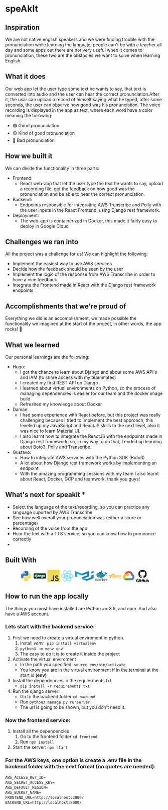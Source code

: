 # speAkIt

## Inspiration
We are not native english speakers and we were finding trouble with the pronunciation while learning the languaje, people can't be with a teacher all day and some apps out there are not very useful when it comes to pronunciation, these two are the obstacles we want to solve when learning English.

## What it does
Our web app let the user type some text he wants to say, that text is converted into audio and the user can hear the correct pronunciation.After it, the usar can upload a record of himself saying what he typed, after some seconds, the user can observe how good was his pronunciation. The voice recording is displayed in the app as text, where each word have a color meaning the following:

- 🟢 Good pronunciation
- 🟡  Kind of good pronunciation
- 🔴 Bad pronunciation

## How we built it
We can divide the functionality in three parts:
- Frontend:
  - React web-app that let the user type the text he wants to say, upload a recording file, get the feedback on how good was the pronunciation and be able to hear the correct pronunciation.
- Backend: 
  - Endpoints responsible for integrating AWS Transcribe and Polly with the user inputs in the React Frontend, using Django rest framework.
- Deployment:
  - The web-app is containerized in Docker, this made it fairly easy to deploy in Google Cloud 
  
## Challenges we ran into
All the project was a challenge for us! We can highlight the following:
- Implement the easiest way to use AWS services
- Decide how the feedback should be seen by the user
- Implement the logic of the response from AWS Transcribe in order to have a nice feedback. 
- Integrate the Frontend made in React with the Django rest framework endpoints 

## Accomplishments that we're proud of
Everything we did is an accomplishment, we made possible the functionality we imagined at the start of the project, in other words, the app rocks! 🎸

## What we learned
Our personal learnings are the following:
- Hugo:
  - I got the chance to learn about Django and about some AWS API's and IAM (to share access with my teammates)
  - I created my first REST API on Django
  - I learned about virtual environments on Python, so the process of managing dependencies is easier for our team and the docker image build
  - Refreshed my knowledge about Docker
- Daman:
  - I had some experience with React before, but this project was really challenging because I tried to implement the best approach, this leveled up my JavaScript and ReactJS skills to the next level, also it was nice to learn Material UI.
  - I also learnt how to integrate the ReactJS with the endpoints made in Django rest framework, so, in my way to do that, I ended up learning about Boto3, Polly and Transcribe.
- Gustavo: 
  - How to integrate AWS services with the Python SDK (Boto3)
  - A lot about how Django rest framework works by implementing an endpoint
  - With the amazing programming sessions with my team I also learnt about React, Docker, GCP and teamwork, thank you guys!  


## What's next for speakit *
- Select the language of the text/recording, so you can practice any language suported by AWS Transcribe
- See how well overall your pronunciation was (either a score or percentage)
- Recording of the voice from the app
- Hear the text with a TTS service, so you can know how to pronounce correctly
- 
## Built With
<p align="center">
<img src="https://raw.githubusercontent.com/devicons/devicon/2ae2a900d2f041da66e950e4d48052658d850630/icons/python/python-original.svg" alt="python" width="40" height="40"/>
<img src="https://raw.githubusercontent.com/devicons/devicon/2ae2a900d2f041da66e950e4d48052658d850630/icons/django/django-original.svg" alt="django" width="40" height="40"/>
<img src="https://raw.githubusercontent.com/devicons/devicon/2ae2a900d2f041da66e950e4d48052658d850630/icons/javascript/javascript-original.svg" alt="js" width="40" height="40"/>
<img src="https://raw.githubusercontent.com/devicons/devicon/2ae2a900d2f041da66e950e4d48052658d850630/icons/react/react-original.svg" alt="react" width="40" height="40"/>
<img src="https://raw.githubusercontent.com/devicons/devicon/2ae2a900d2f041da66e950e4d48052658d850630/icons/materialui/materialui-original.svg" alt="html" width="60" height="40"/>
<img src="https://raw.githubusercontent.com/devicons/devicon/2ae2a900d2f041da66e950e4d48052658d850630/icons/docker/docker-original-wordmark.svg" alt="go" width="40" height="40"/>
<img src="https://raw.githubusercontent.com/devicons/devicon/2ae2a900d2f041da66e950e4d48052658d850630/icons/amazonwebservices/amazonwebservices-plain-wordmark.svg" alt="go" width="40" height="40"/>
<img src="https://raw.githubusercontent.com/devicons/devicon/2ae2a900d2f041da66e950e4d48052658d850630/icons/googlecloud/googlecloud-original.svg" alt="go" width="40" height="40"/>
<img src="https://raw.githubusercontent.com/devicons/devicon/2ae2a900d2f041da66e950e4d48052658d850630/icons/github/github-original-wordmark.svg" alt="go" width="40" height="40"/>
</p>

## How to run the app locally

The things you must have installed are Python >= 3.9, and npm. And also have a AWS account.

### Lets start with the backend service:

1. First we need to create a virtual enviroment in python.
   1. Install _venv_ ``` pip install virtualenv```
   2. ``` python3 -m venv env ```
   3. The easy to do it is to create it inside the project
2. Activate the virtual enviroment
   - In the path you specified: ```source env/bin/activate```
   - You know you are in the virtual environment if in the terminal at the start is __(env)__
3. Install the dependencies in the requierments.txt
   - ```pip install -r requirements.txt```
4. Run the django server:
   - Go to the backend folder ```cd backend```
   - Run ```python3 manage.py runserver```
   - The url is going to be shown, but you don't need it.

### Now the frontend service:
1. Install all the dependencies
   1. Go to the frontend folder ```cd frontend```
   2. Run ```npn install```
2. Start the server: ```npm start```

### For the AWS keys, one option is create a .env file in the backend folder with the next format (no quotes are needed):
```
AWS_ACCESS_KEY_ID=
AWS_SECRET_ACCESS_KEY=
AWS_DEFAULT_REGION=
AWS_BUCKET_NAME=
FRONTEND_URL=http://localhost:3000/
BACKEND_URL=http://localhost:8000/
```